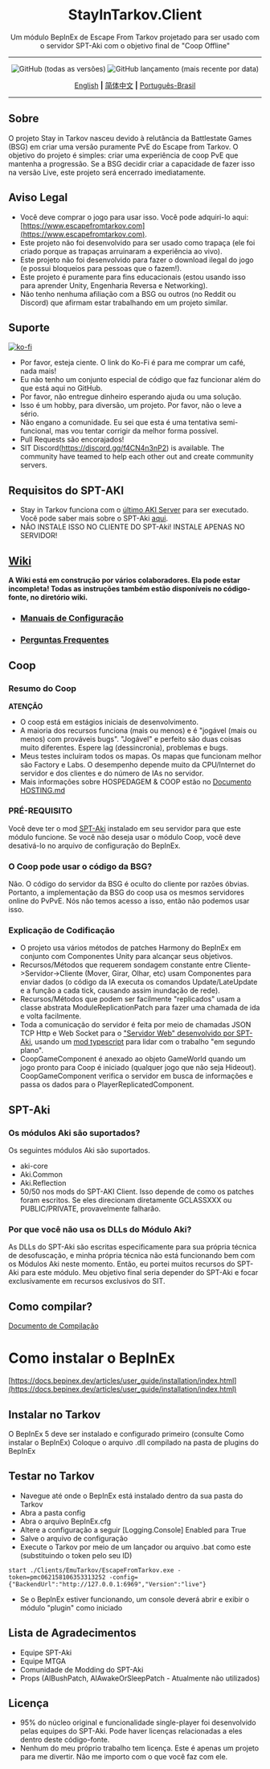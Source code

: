 <div align=center style="text-align: center">
<h1 style="text-align: center"> StayInTarkov.Client </h1>
Um módulo BepInEx de Escape From Tarkov projetado para ser usado com o servidor SPT-Aki com o objetivo final de "Coop Offline"
</div>

---

<div align=center>

![GitHub (todas as versões)](https://img.shields.io/github/downloads/stayintarkov/StayInTarkov.Client/total) ![GitHub lançamento (mais recente por data)](https://img.shields.io/github/downloads/stayintarkov/StayInTarkov.Client/latest/total)

[English](README.md) **|** [简体中文](README_CN.md) **|** [Português-Brasil](README_PT_BR.md)

</div>

---

## Sobre

O projeto Stay in Tarkov nasceu devido à relutância da Battlestate Games (BSG) em criar uma versão puramente PvE do Escape from Tarkov.
O objetivo do projeto é simples: criar uma experiência de coop PvE que mantenha a progressão. Se a BSG decidir criar a capacidade de fazer isso na versão Live, este projeto será encerrado imediatamente.

## Aviso Legal

* Você deve comprar o jogo para usar isso. Você pode adquiri-lo aqui: [https://www.escapefromtarkov.com](https://www.escapefromtarkov.com).
* Este projeto não foi desenvolvido para ser usado como trapaça (ele foi criado porque as trapaças arruinaram a experiência ao vivo).
* Este projeto não foi desenvolvido para fazer o download ilegal do jogo (e possui bloqueios para pessoas que o fazem!).
* Este projeto é puramente para fins educacionais (estou usando isso para aprender Unity, Engenharia Reversa e Networking).
* Não tenho nenhuma afiliação com a BSG ou outros (no Reddit ou Discord) que afirmam estar trabalhando em um projeto similar.

## Suporte

[![ko-fi](https://ko-fi.com/img/githubbutton_sm.svg)](https://ko-fi.com/N4N2IQ7YJ)
* Por favor, esteja ciente. O link do Ko-Fi é para me comprar um café, nada mais!
* Eu não tenho um conjunto especial de código que faz funcionar além do que está aqui no GitHub.
* Por favor, não entregue dinheiro esperando ajuda ou uma solução.
* Isso é um hobby, para diversão, um projeto. Por favor, não o leve a sério.
* Não engano a comunidade. Eu sei que esta é uma tentativa semi-funcional, mas vou tentar corrigir da melhor forma possível.
* Pull Requests são encorajados!
* SIT Discord(https://discord.gg/f4CN4n3nP2) is available. The community have teamed to help each other out and create community servers.

## Requisitos do SPT-AKI
* Stay in Tarkov funciona com o [último AKI Server](https://dev.sp-tarkov.com/SPT-AKI/Server) para ser executado. Você pode saber mais sobre o SPT-Aki [aqui](https://www.sp-tarkov.com/).
* NÃO INSTALE ISSO NO CLIENTE DO SPT-Aki! INSTALE APENAS NO SERVIDOR!

## [Wiki](https://github.com/stayintarkov/StayInTarkov.Client/wiki)
**A Wiki está em construção por vários colaboradores. Ela pode estar incompleta! Todas as instruções também estão disponíveis no código-fonte, no diretório wiki.**
  - ### [Manuais de Configuração](https://github.com/stayintarkov/StayInTarkov.Client/wiki/Guides-Portuguese)
  - ### [Perguntas Frequentes](https://github.com/stayintarkov/StayInTarkov.Client/wiki/FAQs-Portuguese)

## Coop

### Resumo do Coop
**ATENÇÃO**
* O coop está em estágios iniciais de desenvolvimento.
* A maioria dos recursos funciona (mais ou menos) e é "jogável (mais ou menos) com prováveis bugs". "Jogável" e perfeito são duas coisas muito diferentes. Espere lag (dessincronia), problemas e bugs.
* Meus testes incluíram todos os mapas. Os mapas que funcionam melhor são Factory e Labs. O desempenho depende muito da CPU/Internet do servidor e dos clientes e do número de IAs no servidor.
* Mais informações sobre HOSPEDAGEM & COOP estão no [Documento HOSTING.md](https://github.com/stayintarkov/StayInTarkov.Client/wiki/en/Guides/HOSTING-Portuguese.md)

### PRÉ-REQUISITO
Você deve ter o mod [SPT-Aki](https://github.com/stayintarkov/SIT.Aki-Server-Mod) instalado em seu servidor para que este módulo funcione. Se você não deseja usar o módulo Coop, você deve desativá-lo no arquivo de configuração do BepInEx.

### O Coop pode usar o código da BSG?
Não. O código do servidor da BSG é oculto do cliente por razões óbvias. Portanto, a implementação da BSG do coop usa os mesmos servidores online do PvPvE. Nós não temos acesso a isso, então não podemos usar isso.

### Explicação de Codificação
- O projeto usa vários métodos de patches Harmony do BepInEx em conjunto com Componentes Unity para alcançar seus objetivos.
- Recursos/Métodos que requerem sondagem constante entre Cliente->Servidor->Cliente (Mover, Girar, Olhar, etc) usam Componentes para enviar dados (o código da IA executa os comandos Update/LateUpdate e a função a cada tick, causando assim inundação de rede).
- Recursos/Métodos que podem ser facilmente "replicados" usam a classe abstrata ModuleReplicationPatch para fazer uma chamada de ida e volta facilmente.
- Toda a comunicação do servidor é feita por meio de chamadas JSON TCP Http e Web Socket para o ["Servidor Web" desenvolvido por SPT-Aki](https://dev.sp-tarkov.com/SPT-AKI/Server), usando um [mod typescript](https://github.com/stayintarkov/SIT.Aki-Server-Mod) para lidar com o trabalho "em segundo plano".
- CoopGameComponent é anexado ao objeto GameWorld quando um jogo pronto para Coop é iniciado (qualquer jogo que não seja Hideout). CoopGameComponent verifica o servidor em busca de informações e passa os dados para o PlayerReplicatedComponent.

## SPT-Aki

### Os módulos Aki são suportados?
Os seguintes módulos Aki são suportados.
- aki-core
- Aki.Common
- Aki.Reflection
- 50/50 nos mods do SPT-AKI Client. Isso depende de como os patches foram escritos. Se eles direcionam diretamente GCLASSXXX ou PUBLIC/PRIVATE, provavelmente falharão.

### Por que você não usa os DLLs do Módulo Aki?
As DLLs do SPT-Aki são escritas especificamente para sua própria técnica de desofuscação, e minha própria técnica não está funcionando bem com os Módulos Aki neste momento.
Então, eu portei muitos recursos do SPT-Aki para este módulo. Meu objetivo final seria depender do SPT-Aki e focar exclusivamente em recursos exclusivos do SIT.

## Como compilar?
[Documento de Compilação](COMPILE.md)

# Como instalar o BepInEx
[https://docs.bepinex.dev/articles/user_guide/installation/index.html](https://docs.bepinex.dev/articles/user_guide/installation/index.html)

## Instalar no Tarkov
O BepInEx 5 deve ser instalado e configurado primeiro (consulte Como instalar o BepInEx)
Coloque o arquivo .dll compilado na pasta de plugins do BepInEx

## Testar no Tarkov
- Navegue até onde o BepInEx está instalado dentro da sua pasta do Tarkov
- Abra a pasta config
- Abra o arquivo BepInEx.cfg
- Altere a configuração a seguir [Logging.Console] Enabled para True
- Salve o arquivo de configuração
- Execute o Tarkov por meio de um lançador ou arquivo .bat como este (substituindo o token pelo seu ID)
```
start ./Clients/EmuTarkov/EscapeFromTarkov.exe -token=pmc062158106353313252 -config={"BackendUrl":"http://127.0.0.1:6969","Version":"live"}
```
- Se o BepInEx estiver funcionando, um console deverá abrir e exibir o módulo "plugin" como iniciado

## Lista de Agradecimentos
- Equipe SPT-Aki
- Equipe MTGA
- Comunidade de Modding do SPT-Aki
- Props (AIBushPatch, AIAwakeOrSleepPatch - Atualmente não utilizados)

## Licença

- 95% do núcleo original e funcionalidade single-player foi desenvolvido pelas equipes do SPT-Aki. Pode haver licenças relacionadas a eles dentro deste código-fonte.
- Nenhum do meu próprio trabalho tem licença. Este é apenas um projeto para me divertir. Não me importo com o que você faz com ele.
